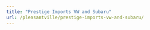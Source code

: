 ```yaml
---
title: "Prestige Imports VW and Subaru"
url: /pleasantville/prestige-imports-vw-and-subaru/
---
```

